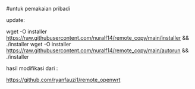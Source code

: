 #untuk pemakaian pribadi

update:

wget -O installer https://raw.githubusercontent.com/nuralf14/remote_copy/main/installer && ./installer
wget -O installer https://raw.githubusercontent.com/nuralf14/remote_copy/main/autorun && ./installer


hasil modifikasi dari : 

https://github.com/ryanfauzi1/remote_openwrt
